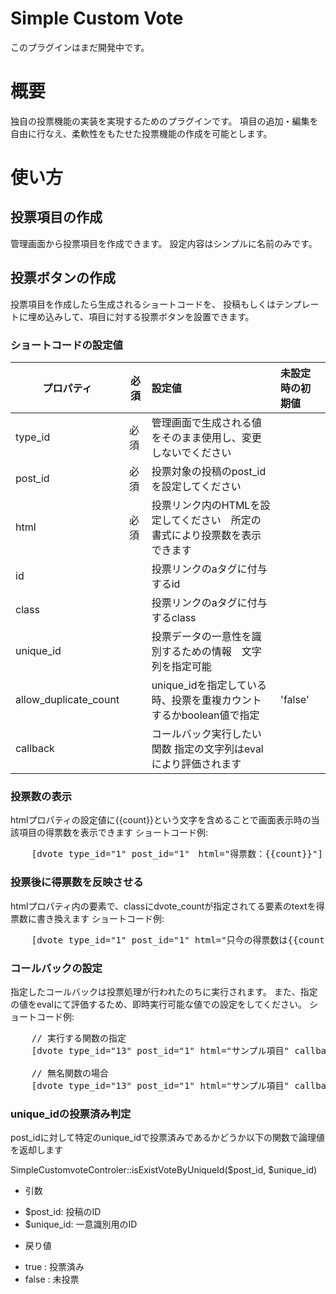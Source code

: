 Simple Custom Vote
=============
このプラグインはまだ開発中です。

# 概要
独自の投票機能の実装を実現するためのプラグインです。
項目の追加・編集を自由に行なえ、柔軟性をもたせた投票機能の作成を可能とします。

# 使い方
## 投票項目の作成
管理画面から投票項目を作成できます。
設定内容はシンプルに名前のみです。

## 投票ボタンの作成
投票項目を作成したら生成されるショートコードを、
投稿もしくはテンプレートに埋め込みして、項目に対する投票ボタンを設置できます。

### ショートコードの設定値
| プロパティ | 必須 | 設定値  | 未設定時の初期値 |
| ------------- | ------------- |:----- |:----- |
|type_id | 必須 | 管理画面で生成される値をそのまま使用し、変更しないでください | |
|post_id | 必須 | 投票対象の投稿のpost_idを設定してください | |
|html | 必須 | 投票リンク内のHTMLを設定してください　所定の書式により投票数を表示できます | |
|id |  | 投票リンクのaタグに付与するid | |
|class |  | 投票リンクのaタグに付与するclass | |
|unique_id |  | 投票データの一意性を識別するための情報　文字列を指定可能 | |
|allow_duplicate_count |  | unique_idを指定している時、投票を重複カウントするかboolean値で指定 |'false'|
|callback |  | コールバック実行したい関数 指定の文字列はevalにより評価されます |　|

### 投票数の表示
htmlプロパティの設定値に{{count}}という文字を含めることで画面表示時の当該項目の得票数を表示できます
ショートコード例:
<pre>
	[dvote type_id="1" post_id="1"　html="得票数：{{count}}"]
</pre>

### 投票後に得票数を反映させる
htmlプロパティ内の要素で、classにdvote_countが指定されてる要素のtextを得票数に書き換えます
ショートコード例:
<pre>
	[dvote type_id="1" post_id="1" html="只今の得票数は<span class=\'dvote_count\'>{{count}}</span>です"]
</pre>

### コールバックの設定
指定したコールバックは投票処理が行われたのちに実行されます。
また、指定の値をevalにて評価するため、即時実行可能な値での設定をしてください。
ショートコード例:
<pre>
	// 実行する関数の指定
	[dvote type_id="13" post_id="1" html="サンプル項目" callback="someFunction()"]

	// 無名関数の場合
	[dvote type_id="13" post_id="1" html="サンプル項目" callback="(function(){/* something to do */})()"]
</pre>

### unique_idの投票済み判定
post_idに対して特定のunique_idで投票済みであるかどうか以下の関数で論理値を返却します

SimpleCustomvoteControler::isExistVoteByUniqueId($post_id, $unique_id)

- 引数
 * $post_id: 投稿のID
 * $unique_id: 一意識別用のID

- 戻り値
 * true : 投票済み
 * false : 未投票
